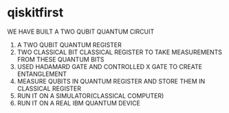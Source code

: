 # qiskitfirst


WE HAVE BUILT A TWO QUBIT QUANTUM CIRCUIT
1. A TWO QUBIT QUANTUM REGISTER
2. TWO CLASSICAL BIT CLASSICAL REGISTER TO TAKE MEASUREMENTS FROM THESE QUANTUM BITS
3. USED HADAMARD GATE AND CONTROLLED X GATE TO CREATE ENTANGLEMENT
4. MEASURE QUBITS IN QUANTUM REGISTER AND STORE THEM IN CLASSICAL REGISTER
5. RUN IT ON A SIMULATOR(CLASSICAL COMPUTER)
6. RUN IT ON A REAL IBM QUANTUM DEVICE

